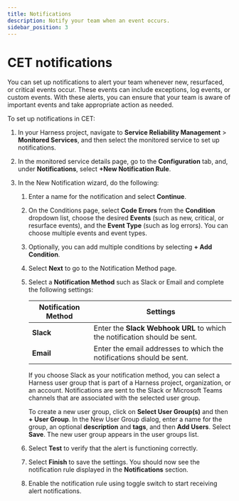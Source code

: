 ```yaml
---
title: Notifications
description: Notify your team when an event occurs.
sidebar_position: 3
---
```


# CET notifications

You can set up notifications to alert your team whenever new, resurfaced, or critical events occur. These events can include exceptions, log events, or custom events.
With these alerts, you can ensure that your team is aware of important events and take appropriate action as needed.

To set up notifications in CET:

1. In your Harness project, navigate to **Service Reliability Management** > **Monitored Services**, and then select the monitored service to set up notifications.

2. In the monitored service details page, go to the **Configuration** tab, and, under **Notifications**, select **+New Notification Rule**.

3. In the New Notification wizard, do the following:
   
   1. Enter a name for the notification and select **Continue**.

   2. On the Conditions page, select **Code Errors** from the **Condition** dropdown list, choose the desired **Events** (such as new, critical, or resurface events), and the **Event Type** (such as log errors). You can choose multiple events and event types.
   
   3. Optionally, you can add multiple conditions by selecting **+ Add Condition**.
   
   4. Select **Next** to go to the Notification Method page.
   
   5. Select a **Notification Method** such as Slack or Email and complete the following settings:
   
        | Notification Method | Settings |
        | ------------------- | -------- |
        | **Slack**               |    Enter the **Slack Webhook URL** to which the notification should be sent.   |
        | **Email**               |    Enter the email addresses to which the notifications should be sent.      |

        If you choose Slack as your notification method, you can select a Harness user group that is part of a Harness project, organization, or an account. Notifications are sent to the Slack or Microsoft Teams channels that are associated with the selected user group.

        To create a new user group, click on **Select User Group(s)** and then **+ User Group**. In the New User Group dialog, enter a name for the group, an optional **description** and **tags**, and then **Add Users**. Select **Save**. The new user group appears in the user groups list.
   
   6.  Select **Test** to verify that the alert is functioning correctly.

   7.  Select **Finish** to save the settings. You should now see the notification rule displayed in the **Notifications** section. 
   
   8. Enable the notification rule using toggle switch to start receiving alert notifications.


